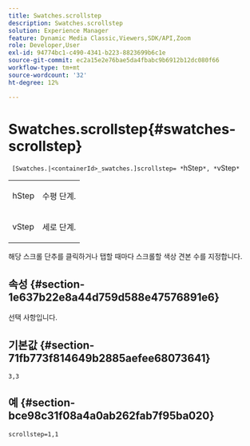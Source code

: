 ```yaml
---
title: Swatches.scrollstep
description: Swatches.scrollstep
solution: Experience Manager
feature: Dynamic Media Classic,Viewers,SDK/API,Zoom
role: Developer,User
exl-id: 94774bc1-c490-4341-b223-8823699b6c1e
source-git-commit: ec2a15e2e76bae5da4fbabc9b6912b12dc080f66
workflow-type: tm+mt
source-wordcount: '32'
ht-degree: 12%

---
```


# Swatches.scrollstep{#swatches-scrollstep}

` [Swatches.|<containerId>_swatches.]scrollstep= *`hStep`*, *`vStep`*`

<table id="table_DC890B3CAB6847318081AC74424147B9"> 
 <tbody> 
  <tr> 
   <td> <p> <span class="codeph"> <span class="varname"> hStep</span> </span> </p> </td> 
   <td> <p>수평 단계. </p> </td> 
  </tr> 
  <tr> 
   <td> <p> <span class="codeph"> <span class="varname"> vStep</span> </span> </p> </td> 
   <td> <p>세로 단계. </p> </td> 
  </tr> 
 </tbody> 
</table>

해당 스크롤 단추를 클릭하거나 탭할 때마다 스크롤할 색상 견본 수를 지정합니다.

## 속성 {#section-1e637b22e8a44d759d588e47576891e6}

선택 사항입니다.

## 기본값 {#section-71fb773f814649b2885aefee68073641}

`3,3`

## 예 {#section-bce98c31f08a4a0ab262fab7f95ba020}

`scrollstep=1,1`
